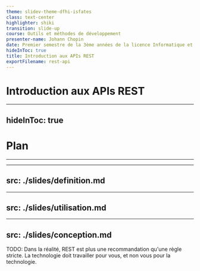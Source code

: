 ```yaml
---
theme: slidev-theme-dfhi-isfates
class: text-center
highlighter: shiki
transition: slide-up  
course: Outils et méthodes de développement
presenter-name: Johann Chopin
date: Premier semestre de la 3ème années de la licence Informatique et ingénierie du web.
hideInToc: true
title: Introduction aux APIs REST
exportFilename: rest-api
---
```


<h1 class="!text-5xl">
<mdi-connection /> Introduction aux APIs REST
</h1>

---
hideInToc: true
---

# Plan
<Hr />

<Plan columns="2"/>


---
src: ./slides/definition.md
---

---
src: ./slides/utilisation.md
---

---
src: ./slides/conception.md
---

TODO: Dans la réalité, REST est plus une recommandation qu'une règle stricte. La technologie doit travailler pour vous, et non vous pour la technologie.
